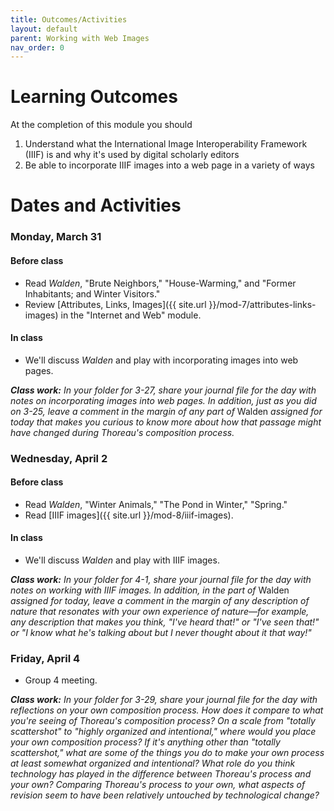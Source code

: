 ```yaml
---
title: Outcomes/Activities
layout: default
parent: Working with Web Images
nav_order: 0
---
```


# Learning Outcomes

At the completion of this module you should

1. Understand what the International Image Interoperability Framework (IIIF) is and why it's used by digital scholarly editors
2. Be able to incorporate IIIF images into a web page in a variety of ways

# Dates and Activities

### Monday, March 31

#### Before class

- Read *Walden*, "Brute Neighbors," "House-Warming," and "Former Inhabitants; and Winter Visitors."
- Review [Attributes, Links, Images]({{ site.url }}/mod-7/attributes-links-images) in the "Internet and Web" module.

#### In class

- We'll discuss *Walden* and play with incorporating images into web pages.

***Class work:*** *In your folder for 3-27, share your journal file for the day with notes on incorporating images into web pages. In addition, just as you did on 3-25, leave a comment in the margin of any part of* Walden *assigned for today that makes you curious to know more about how that passage might have changed during Thoreau's composition process.*

### Wednesday, April 2

#### Before class

- Read *Walden*, "Winter Animals," "The Pond in Winter," "Spring."
- Read [IIIF images]({{ site.url }}/mod-8/iiif-images).

#### In class

- We'll discuss *Walden* and play with IIIF images.

***Class work:*** *In your folder for 4-1, share your journal file for the day with notes on working with IIIF images. In addition, in the part of* Walden *assigned for today, leave a comment in the margin of any description of nature that resonates with your own experience of nature&mdash;for example, any description that makes you think, "I've heard that!" or "I've seen that!" or "I know what he's talking about but I never thought about it that way!"*

### Friday, April 4

- Group 4 meeting.

***Class work:*** *In your folder for 3-29, share your journal file for the day with reflections on your own composition process. How does it compare to what you're seeing of Thoreau's composition process? On a scale from "totally scattershot" to "highly organized and intentional," where would you place your own composition process? If it's anything other than "totally scattershot," what are some of the things you do to make your own process at least somewhat organized and intentional? What role do you think technology has played in the difference between Thoreau's process and your own? Comparing Thoreau's process to your own, what aspects of revision seem to have been relatively untouched by technological change?*